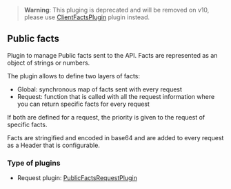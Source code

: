 > **Warning**: This pluging is deprecated and will be removed on v10, please use [ClientFactsPlugin](../client-facts/) plugin instead.

## Public facts

Plugin to manage Public facts sent to the API.
Facts are represented as an object of strings or numbers.

The plugin allows to define two layers of facts:

- Global: synchronous map of facts sent with every request
- Request: function that is called with all the request information where you can return specific facts for every request

If both are defined for a request, the priority is given to the request of specific facts.

Facts are stringified and encoded in base64 and are added to every request as a Header that is configurable.

### Type of plugins

- Request plugin: [PublicFactsRequestPlugin](./public-facts.request.ts)
